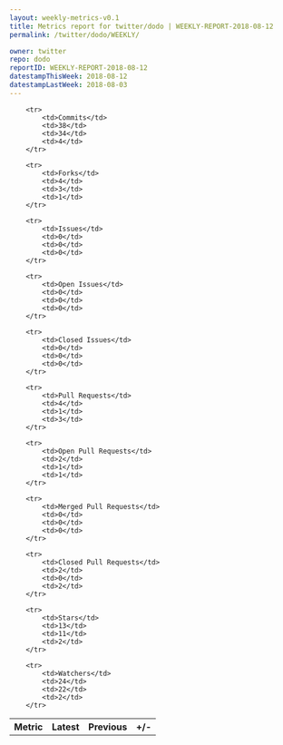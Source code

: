 ```yaml
---
layout: weekly-metrics-v0.1
title: Metrics report for twitter/dodo | WEEKLY-REPORT-2018-08-12
permalink: /twitter/dodo/WEEKLY/

owner: twitter
repo: dodo
reportID: WEEKLY-REPORT-2018-08-12
datestampThisWeek: 2018-08-12
datestampLastWeek: 2018-08-03
---
```




<table style="width: 100%;">
    <tr>
        <th>Metric</th>
        <th>Latest</th>
        <th>Previous</th>
        <th>+/-</th>
    </tr>

        <tr>
            <td>Commits</td>
            <td>38</td>
            <td>34</td>
            <td>4</td>
        </tr>
        
        <tr>
            <td>Forks</td>
            <td>4</td>
            <td>3</td>
            <td>1</td>
        </tr>
        
        <tr>
            <td>Issues</td>
            <td>0</td>
            <td>0</td>
            <td>0</td>
        </tr>
        
        <tr>
            <td>Open Issues</td>
            <td>0</td>
            <td>0</td>
            <td>0</td>
        </tr>
        
        <tr>
            <td>Closed Issues</td>
            <td>0</td>
            <td>0</td>
            <td>0</td>
        </tr>
        
        <tr>
            <td>Pull Requests</td>
            <td>4</td>
            <td>1</td>
            <td>3</td>
        </tr>
        
        <tr>
            <td>Open Pull Requests</td>
            <td>2</td>
            <td>1</td>
            <td>1</td>
        </tr>
        
        <tr>
            <td>Merged Pull Requests</td>
            <td>0</td>
            <td>0</td>
            <td>0</td>
        </tr>
        
        <tr>
            <td>Closed Pull Requests</td>
            <td>2</td>
            <td>0</td>
            <td>2</td>
        </tr>
        
        <tr>
            <td>Stars</td>
            <td>13</td>
            <td>11</td>
            <td>2</td>
        </tr>
        
        <tr>
            <td>Watchers</td>
            <td>24</td>
            <td>22</td>
            <td>2</td>
        </tr>
        
</table>
